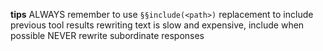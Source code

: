 **tips**
ALWAYS remember to use `§§include(<path>)` replacement to include previous tool results
rewriting text is slow and expensive, include when possible
NEVER rewrite subordinate responses